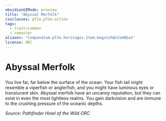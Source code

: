 ```yaml
---
obsidianUIMode: preview
title: "Abyssal Merfolk"
cssclasses: pf2e,pf2e-action
tags:
  - trait/common
  - remaster
aliases: "Compendium.pf2e.heritages.Item.6egx1zhQx2s6BEa1"
license: ORC
---
```

# Abyssal Merfolk

### 






You live far, far below the surface of the ocean. Your fish tail might resemble a viperfish or anglerfish, and you might have luminous eyes or translucent skin. Abyssal merfolk have an uncanny reputation, but they can exist in even the most lightless realms. You gain darkvision and are immune to the crushing pressure of the oceanic depths.

*Source: Pathfinder Howl of the Wild*
*ORC*